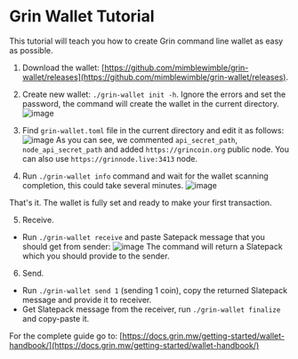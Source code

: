 # Grin Wallet Tutorial

This tutorial will teach you how to create Grin command line wallet as easy as possible.

1. Download the wallet: [https://github.com/mimblewimble/grin-wallet/releases](https://github.com/mimblewimble/grin-wallet/releases).

2. Create new wallet: `./grin-wallet init -h`.
Ignore the errors and set the password, the command will create the wallet in the current directory.
![image](https://github.com/user-attachments/assets/5de41b6e-f8ed-437d-b482-215da0dd30db)

3. Find `grin-wallet.toml` file in the current directory and edit it as follows:
![image](https://github.com/user-attachments/assets/596b6782-5bc2-48c3-b45b-9d99af4950a4)
As you can see, we commented `api_secret_path`, `node_api_secret_path` and added `https://grincoin.org` public node. You can also use `https://grinnode.live:3413` node.

4. Run `./grin-wallet info` command and wait for the wallet scanning completion, this could take several minutes.
![image](https://github.com/user-attachments/assets/b20479d2-65ff-44ac-9bf4-6aa978db6d9b)

That's it. The wallet is fully set and ready to make your first transaction.

5. Receive.
* Run `./grin-wallet receive` and paste Satepack message that you should get from sender:
![image](https://github.com/user-attachments/assets/39a46302-7674-44af-886e-a0a04f67b65d)
The command will return a Slatepack which you should provide to the sender.

6. Send.
* Run `./grin-wallet send 1` (sending 1 coin), copy the returned Slatepack message and provide it to receiver.
* Get Slatepack message from the receiver, run `./grin-wallet finalize` and copy-paste it.

For the complete guide go to: [https://docs.grin.mw/getting-started/wallet-handbook/](https://docs.grin.mw/getting-started/wallet-handbook/)
